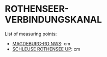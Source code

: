 # ROTHENSEER-VERBINDUNGSKANAL

List of measuring points:

* [MAGDEBURG-RO NWS](./MAGDEBURG-RO-NWS): <Value topic="rivers/pegel-online/RVK/MAGDEBURG-RO-NWS/measurementValue"/> cm
* [SCHLEUSE ROTHENSEE UP](./SCHLEUSE-ROTHENSEE-UP): <Value topic="rivers/pegel-online/RVK/SCHLEUSE-ROTHENSEE-UP/measurementValue"/> cm
